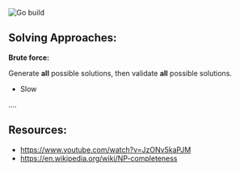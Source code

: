 ![Go build](https://github.com/jacques-andre/go-sudoku/actions/workflows/go.yml/badge.svg)


## Solving Approaches:

**Brute force:**

Generate **all** possible solutions, then validate **all** possible solutions.
- Slow

....
## Resources:
- https://www.youtube.com/watch?v=JzONv5kaPJM
- https://en.wikipedia.org/wiki/NP-completeness
